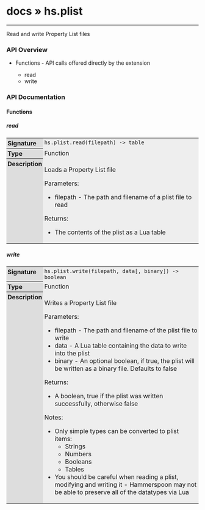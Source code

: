 # [docs](index.md) » hs.plist
---

Read and write Property List files

<style type="text/css">
	a { text-decoration: none; }
	a:hover { text-decoration: underline; }
	th { background-color: #DDDDDD; vertical-align: top; padding: 3px; }
	td { width: 100%; background-color: #EEEEEE; vertical-align: top; padding: 3px; }
	table { width: 100% ; border: 1px solid #0; text-align: left; }
	section > table table td { width: 0; }
</style>
<link rel="stylesheet" href="../../css/docs.css" type="text/css" media="screen" />
<h3>API Overview</h3>
<ul>
<li>Functions - API calls offered directly by the extension</li>
  <ul>
	<li><a href="#read">read</a></li>
	<li><a href="#write">write</a></li>
  </ul>
</ul>
<h3>API Documentation</h3>
<h4 class="documentation-section">Functions</h4>
  <section id="read">
	<h5><a href="#read">read</a></h5>
	<table>
	  <tr>
		<th>Signature</th>
		<td><code>hs.plist.read(filepath) -&gt; table</code></td>
	  </tr>
	  <tr>
		<th>Type</th>
		<td>Function</td>
	  </tr>
	  <tr>
		<th>Description</th>
		<td><p>Loads a Property List file</p>
<p>Parameters:</p>
<ul>
<li>filepath - The path and filename of a plist file to read</li>
</ul>
<p>Returns:</p>
<ul>
<li>The contents of the plist as a Lua table</li>
</ul>
</td>
	  </tr>
	</table>
  </section>
  <section id="write">
	<h5><a href="#write">write</a></h5>
	<table>
	  <tr>
		<th>Signature</th>
		<td><code>hs.plist.write(filepath, data[, binary]) -&gt; boolean</code></td>
	  </tr>
	  <tr>
		<th>Type</th>
		<td>Function</td>
	  </tr>
	  <tr>
		<th>Description</th>
		<td><p>Writes a Property List file</p>
<p>Parameters:</p>
<ul>
<li>filepath - The path and filename of the plist file to write</li>
<li>data - A Lua table containing the data to write into the plist</li>
<li>binary - An optional boolean, if true, the plist will be written as a binary file. Defaults to false</li>
</ul>
<p>Returns:</p>
<ul>
<li>A boolean, true if the plist was written successfully, otherwise false</li>
</ul>
<p>Notes:</p>
<ul>
<li>Only simple types can be converted to plist items:<ul>
<li>Strings</li>
<li>Numbers</li>
<li>Booleans</li>
<li>Tables</li>
</ul>
</li>
<li>You should be careful when reading a plist, modifying and writing it - Hammerspoon may not be able to preserve all of the datatypes via Lua</li>
</ul>
</td>
	  </tr>
	</table>
  </section>
